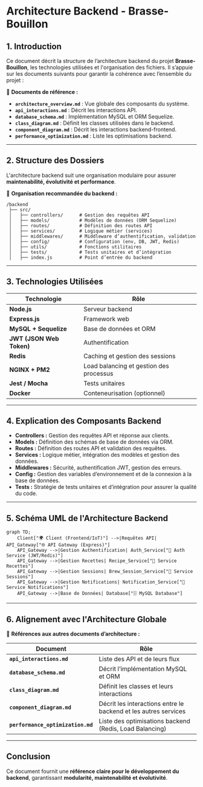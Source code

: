 # Architecture Backend - Brasse-Bouillon

## 1. Introduction

Ce document décrit la structure de l’architecture backend du projet **Brasse-Bouillon**, les technologies utilisées et l'organisation des fichiers. Il s’appuie sur les documents suivants pour garantir la cohérence avec l’ensemble du projet :

📌 **Documents de référence :**
- **`architecture_overview.md`** : Vue globale des composants du système.
- **`api_interactions.md`** : Décrit les interactions API.
- **`database_schema.md`** : Implémentation MySQL et ORM Sequelize.
- **`class_diagram.md`** : Définit les classes utilisées dans le backend.
- **`component_diagram.md`** : Décrit les interactions backend-frontend.
- **`performance_optimization.md`** : Liste les optimisations backend.

---

## 2. Structure des Dossiers

L'architecture backend suit une organisation modulaire pour assurer **maintenabilité, évolutivité et performance**.

📂 **Organisation recommandée du backend :**
```
/backend
 ├── src/
 │   ├── controllers/      # Gestion des requêtes API
 │   ├── models/           # Modèles de données (ORM Sequelize)
 │   ├── routes/           # Définition des routes API
 │   ├── services/         # Logique métier (services)
 │   ├── middlewares/      # Middleware d’authentification, validation
 │   ├── config/           # Configuration (env, DB, JWT, Redis)
 │   ├── utils/            # Fonctions utilitaires
 │   ├── tests/            # Tests unitaires et d’intégration
 │   ├── index.js          # Point d’entrée du backend
```

---

## 3. Technologies Utilisées

| Technologie              | Rôle                         |
| ------------------------ | ---------------------------- |
| **Node.js**              | Serveur backend              |
| **Express.js**           | Framework web                |
| **MySQL + Sequelize**    | Base de données et ORM       |
| **JWT (JSON Web Token)** | Authentification             |
| **Redis**                | Caching et gestion des sessions |
| **NGINX + PM2**          | Load balancing et gestion des processus |
| **Jest / Mocha**         | Tests unitaires              |
| **Docker**               | Conteneurisation (optionnel) |

---

## 4. Explication des Composants Backend

- **Controllers :** Gestion des requêtes API et réponse aux clients.
- **Models :** Définition des schémas de base de données via ORM.
- **Routes :** Définition des routes API et validation des requêtes.
- **Services :** Logique métier, intégration des modèles et gestion des données.
- **Middlewares :** Sécurité, authentification JWT, gestion des erreurs.
- **Config :** Gestion des variables d’environnement et de la connexion à la base de données.
- **Tests :** Stratégie de tests unitaires et d’intégration pour assurer la qualité du code.

---

## 5. Schéma UML de l'Architecture Backend

```mermaid
graph TD;
    Client["🌍 Client (Frontend/IoT)"] -->|Requêtes API| API_Gateway["🌐 API Gateway (Express)"]
    API_Gateway -->|Gestion Authentification| Auth_Service["🔑 Auth Service (JWT/Redis)"]
    API_Gateway -->|Gestion Recettes| Recipe_Service["📖 Service Recettes"]
    API_Gateway -->|Gestion Sessions| Brew_Session_Service["🍺 Service Sessions"]
    API_Gateway -->|Gestion Notifications| Notification_Service["📢 Service Notifications"]
    API_Gateway -->|Base de Données| Database["🗄️ MySQL Database"]
```

---

## 6. Alignement avec l'Architecture Globale

📌 **Références aux autres documents d’architecture :**

| Document | Rôle |
|------------|------------|
| **`api_interactions.md`** | Liste des API et de leurs flux |
| **`database_schema.md`** | Décrit l’implémentation MySQL et ORM |
| **`class_diagram.md`** | Définit les classes et leurs interactions |
| **`component_diagram.md`** | Décrit les interactions entre le backend et les autres services |
| **`performance_optimization.md`** | Liste des optimisations backend (Redis, Load Balancing) |

---

## **Conclusion**

Ce document fournit une **référence claire pour le développement du backend**, garantissant **modularité, maintenabilité et évolutivité**.


